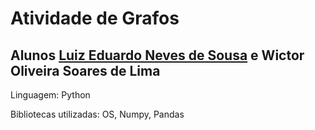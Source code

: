 # Atividade de Grafos 

## Alunos [Luiz Eduardo Neves de Sousa](https://github.com/snowedz) e Wictor Oliveira Soares de Lima

Linguagem: Python

Bibliotecas utilizadas: OS, Numpy, Pandas
